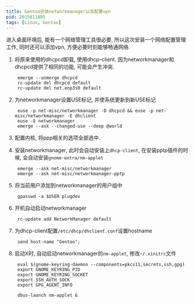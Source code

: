 ```yaml
---
title: Gentoo安装networkmanager以及配置vpn
pid: 2015011805
tags: [Linux, Gentoo]
---
```


进入桌面环境后, 能有一个网络管理工具很必要, 所以这次安装一个网络配置管理工作, 同时还可以添加vpn, 方便必要时刻能够畅通网络.

1. 将原来使用的dhcpcd卸载, 使用dhcp-client. 因为networkmanager和dhcpcd提供了相同的功能, 可能会产生冲突.

        emerge --unmerge dhcpcd
        rc-update del dhcpcd default
        rc-update del net.enp3s0 default

2. 为networkmanager设置USE标记, 并使系统更新到新USE标记

        euse -p net-misc/networkmanager -D dhcpcd && euse -p net-misc/networkmanager -E dhclient
        euse -E networkmanager
        emerge --ask --changed-use --deep @world

3. 配置内核, 将ppp相关的选项全部选中.
4. 安装networkmanager, 此时会自动安装上`dhcp-client`, 在安装pptp插件的时候, 会自动安装`gnome-extra/nm-applet`

        emerge --ask net-misc/networkmanager
        emerge --ask net-misc/networkmanager-pptp

5. 将当前用户添加到networkmanager的用户组中

        gpasswd -a $USER plugdev

6. 开机自动启动networkmanager

        rc-update add NetworkManager default

7. 为dhcp-client配置`/etc/dhcp/dhclient.conf`设置hostname

        send host-name "Gentoo";

8. 启动X时, 自动启动networkmanager的`nm-applet`, 修改`~/.xinitrc`文件

        eval $(gnome-keyring-daemon --components=pkcs11,secrets,ssh,gpg)
        export GNOME_KEYRING_PID
        export GNOME_KEYRING_SOCKET
        export SSH_AUTH_SOCK
        export GPG_AGENT_INFO

        dbus-launch nm-applet &
